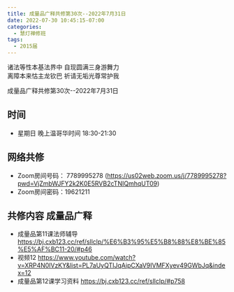 ```yaml
---
title: 成量品广释共修第30次--2022年7月31日
date: 2022-07-30 10:45:15-07:00
categories:
  - 慧灯禅修班
tags:
  - 2015届
---
```

诸法等性本基法界中  自现圆满三身游舞力  
离障本来怙主龙钦巴  祈请无垢光尊常护我  


成量品广释共修第30次--2022年7月31日  

## 时间

- 星期日 晚上温哥华时间 18:30-21:30    

## 网络共修  

- Zoom房间号码： 7789995278 (<https://us02web.zoom.us/j/7789995278?pwd=VjZmbWJFY2k2K0E5RVB2cTNIQmhqUT09>)
- Zoom房间密码：19621211       

## 共修内容  成量品广释

- 成量品第11课法师辅导 <https://bj.cxb123.cc/ref/sllclp/%E6%B3%95%E5%B8%88%E8%BE%85%E5%AF%BC11-20/#p46>
- 视频12 <https://www.youtube.com/watch?v=XRP4N0lVzKY&list=PL7aUyQTIJqAipCXaV9IVMFXyev49GWbJq&index=12>
- 成量品第12课学习资料 <https://bj.cxb123.cc/ref/sllclp/#p758>